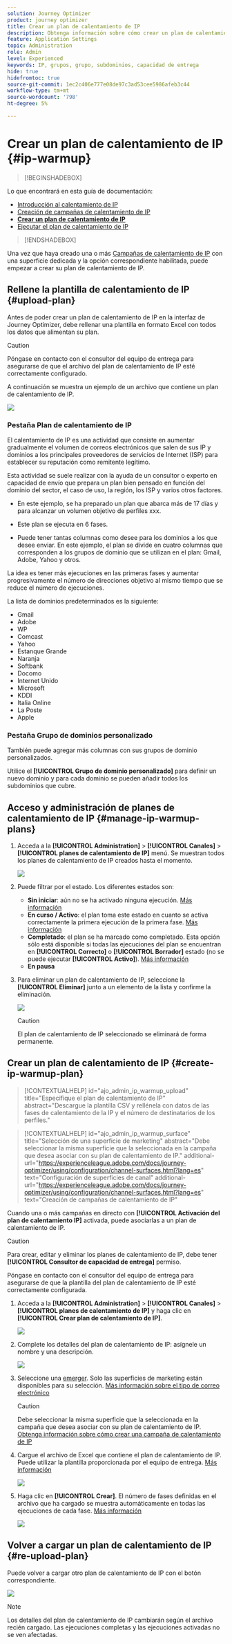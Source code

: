 ```yaml
---
solution: Journey Optimizer
product: journey optimizer
title: Crear un plan de calentamiento de IP
description: Obtenga información sobre cómo crear un plan de calentamiento de IP
feature: Application Settings
topic: Administration
role: Admin
level: Experienced
keywords: IP, grupos, grupo, subdominios, capacidad de entrega
hide: true
hidefromtoc: true
source-git-commit: 1ec2c406e777e08de97c3ad53cee5986afeb3c44
workflow-type: tm+mt
source-wordcount: '798'
ht-degree: 5%

---
```


# Crear un plan de calentamiento de IP {#ip-warmup}

>[!BEGINSHADEBOX]

Lo que encontrará en esta guía de documentación:

* [Introducción al calentamiento de IP](ip-warmup-gs.md)
* [Creación de campañas de calentamiento de IP](ip-warmup-campaign.md)
* **[Crear un plan de calentamiento de IP](ip-warmup-plan.md)**
* [Ejecutar el plan de calentamiento de IP](ip-warmup-running.md)

>[!ENDSHADEBOX]

Una vez que haya creado una o más [Campañas de calentamiento de IP](ip-warmup-campaign.md) con una superficie dedicada y la opción correspondiente habilitada, puede empezar a crear su plan de calentamiento de IP.

## Rellene la plantilla de calentamiento de IP {#upload-plan}

Antes de poder crear un plan de calentamiento de IP en la interfaz de Journey Optimizer, debe rellenar una plantilla en formato Excel con todos los datos que alimentan su plan.

>[!CAUTION]
>
>Póngase en contacto con el consultor del equipo de entrega para asegurarse de que el archivo del plan de calentamiento de IP esté correctamente configurado.

A continuación se muestra un ejemplo de un archivo que contiene un plan de calentamiento de IP.

![](assets/ip-warmup-sample-file.png)

### Pestaña Plan de calentamiento de IP

El calentamiento de IP es una actividad que consiste en aumentar gradualmente el volumen de correos electrónicos que salen de sus IP y dominios a los principales proveedores de servicios de Internet (ISP) para establecer su reputación como remitente legítimo.

Esta actividad se suele realizar con la ayuda de un consultor o experto en capacidad de envío que prepara un plan bien pensado en función del dominio del sector, el caso de uso, la región, los ISP y varios otros factores.

* En este ejemplo, se ha preparado un plan que abarca más de 17 días y para alcanzar un volumen objetivo de perfiles xxx.

* Este plan se ejecuta en 6 fases.

* Puede tener tantas columnas como desee para los dominios a los que desee enviar. En este ejemplo, el plan se divide en cuatro columnas que corresponden a los grupos de dominio que se utilizan en el plan: Gmail, Adobe, Yahoo y otros.

La idea es tener más ejecuciones en las primeras fases y aumentar progresivamente el número de direcciones objetivo al mismo tiempo que se reduce el número de ejecuciones.

La lista de dominios predeterminados es la siguiente:

* Gmail
* Adobe
* WP
* Comcast
* Yahoo
* Estanque Grande
* Naranja
* Softbank
* Docomo
* Internet Unido
* Microsoft
* KDDI
* Italia Online
* La Poste
* Apple

### Pestaña Grupo de dominios personalizado

También puede agregar más columnas con sus grupos de dominio personalizados.

Utilice el **[!UICONTROL Grupo de dominio personalizado]** para definir un nuevo dominio y para cada dominio se pueden añadir todos los subdominios que cubre.<!--TBC-->

## Acceso y administración de planes de calentamiento de IP {#manage-ip-warmup-plans}

1. Acceda a la **[!UICONTROL Administration]** > **[!UICONTROL Canales]** > **[!UICONTROL planes de calentamiento de IP]** menú. Se muestran todos los planes de calentamiento de IP creados hasta el momento.

   ![](assets/ip-warmup-filter-list.png)

1. Puede filtrar por el estado. Los diferentes estados son:

   * **Sin iniciar**: aún no se ha activado ninguna ejecución. [Más información](ip-warmup-running.md#define-runs)
   * **En curso / Activo**: el plan toma este estado en cuanto se activa correctamente la primera ejecución de la primera fase. [Más información](ip-warmup-running.md#define-runs)
   * **Completado**: el plan se ha marcado como completado. Esta opción sólo está disponible si todas las ejecuciones del plan se encuentran en **[!UICONTROL Correcto]** o **[!UICONTROL Borrador]** estado (no se puede ejecutar **[!UICONTROL Activo]**). [Más información](ip-warmup-running.md#define-runs#mark-as-completed)
   * **En pausa**<!--: to check (user action)-->

1. Para eliminar un plan de calentamiento de IP, seleccione la **[!UICONTROL Eliminar]** junto a un elemento de la lista y confirme la eliminación.

   ![](assets/ip-warmup-delete-plan.png)

   >[!CAUTION]
   >
   >El plan de calentamiento de IP seleccionado se eliminará de forma permanente.

## Crear un plan de calentamiento de IP {#create-ip-warmup-plan}

>[!CONTEXTUALHELP]
>id="ajo_admin_ip_warmup_upload"
>title="Especifique el plan de calentamiento de IP"
>abstract="Descargue la plantilla CSV y rellénela con datos de las fases de calentamiento de la IP y el número de destinatarios de los perfiles."

>[!CONTEXTUALHELP]
>id="ajo_admin_ip_warmup_surface"
>title="Selección de una superficie de marketing"
>abstract="Debe seleccionar la misma superficie que la seleccionada en la campaña que desea asociar con su plan de calentamiento de IP."
>additional-url="https://experienceleague.adobe.com/docs/journey-optimizer/using/configuration/channel-surfaces.html?lang=es" text="Configuración de superficies de canal"
>additional-url="https://experienceleague.adobe.com/docs/journey-optimizer/using/configuration/channel-surfaces.html?lang=es" text="Creación de campañas de calentamiento de IP"

Cuando una o más campañas en directo con **[!UICONTROL Activación del plan de calentamiento IP]** activada, puede asociarlas a un plan de calentamiento de IP.

>[!CAUTION]
>
>Para crear, editar y eliminar los planes de calentamiento de IP, debe tener **[!UICONTROL Consultor de capacidad de entrega]** permiso. <!--Learn more on managing [!DNL Journey Optimizer] users' access rights in [this section](../administration/permissions-overview.md).-->
>
>Póngase en contacto con el consultor del equipo de entrega para asegurarse de que la plantilla del plan de calentamiento de IP esté correctamente configurada. <!--TBC-->

1. Acceda a la **[!UICONTROL Administration]** > **[!UICONTROL Canales]** > **[!UICONTROL planes de calentamiento de IP]** y haga clic en **[!UICONTROL Crear plan de calentamiento de IP]**.

   ![](assets/ip-warmup-create-plan.png)

1. Complete los detalles del plan de calentamiento de IP: asígnele un nombre y una descripción.

   ![](assets/ip-warmup-plan-details.png)

1. Seleccione una [emerger](channel-surfaces.md). Solo las superficies de marketing están disponibles para su selección. [Más información sobre el tipo de correo electrónico](../email/email-settings.md#email-type)

   >[!CAUTION]
   >
   >Debe seleccionar la misma superficie que la seleccionada en la campaña que desea asociar con su plan de calentamiento de IP. [Obtenga información sobre cómo crear una campaña de calentamiento de IP](#create-ip-warmup-campaign)

1. Cargue el archivo de Excel que contiene el plan de calentamiento de IP<!--which formats are allowed?-->. Puede utilizar la plantilla proporcionada por el equipo de entrega.<!--TBC?--> [Más información](#upload-plan)
   <!--
    You can also download the Excel template from the [!DNL Journey Optimizer] user interface and upload it after filling it with the IP warmup details.-->

   ![](assets/ip-warmup-upload-success.png)

1. Haga clic en **[!UICONTROL Crear]**. El número de fases definidas en el archivo que ha cargado se muestra automáticamente en todas las ejecuciones de cada fase. [Más información](#upload-plan)

   ![](assets/ip-warmup-plan-phases.png)

## Volver a cargar un plan de calentamiento de IP {#re-upload-plan}

Puede volver a cargar otro plan de calentamiento de IP con el botón correspondiente.

![](assets/ip-warmup-re-upload-plan.png)

>[!NOTE]
>
>Los detalles del plan de calentamiento de IP cambiarán según el archivo recién cargado. Las ejecuciones completas y las ejecuciones activadas no se ven afectadas.